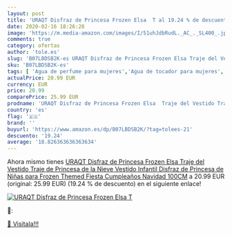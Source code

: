 ```yaml
---
layout: post
title: 'URAQT Disfraz de Princesa Frozen Elsa  T al 19.24 % de descuento'
date: 2020-02-16 18:26:28
image: 'https://m.media-amazon.com/images/I/51uhJdbRudL._AC_._SL400_.jpg'
comments: true
category: ofertas
author: 'tole.es'
slug: 'B07LBDSB2K-es URAQT Disfraz de Princesa Frozen Elsa Traje del Vestido...'
sku: 'B07LBDSB2K-es'
tags: [ 'Agua de perfume para mujeres','Agua de tocador para mujeres','Almacenaje de adornos festivos','Almacenamiento y organización','Belleza','Fragancias para mujeres','Hogar y cocina','Instrumentos de percusión para niños','Instrumentos musicales para niños','Juguetes','Juguetes electrónicos','Juguetes y juegos','Perfumes y fragancias','Productos para el cuidado de la piel','Sets y juegos para el cuidado de la piel','Videojuegos para niños','navidad', ]
actualPrice: 20.99 EUR
currency: EUR
price: 20.99
comparePrice: 25.99 EUR
prodname: 'URAQT Disfraz de Princesa Frozen Elsa  Traje del Vestido Traje de Princesa de la Nieve Vestido Infantil Disfraz de Princesa de Niñas para Frozen Themed Fiesta Cumpleaños Navidad 100CM'
country: 'es'
flag: '🇪🇸'
brand: ''
buyurl: 'https://www.amazon.es/dp/B07LBDSB2K/?tag=tolees-21'
descuento: '19.24'
average: '18.826363636363634'
---
```


Ahora mismo tienes [URAQT Disfraz de Princesa Frozen Elsa  Traje del Vestido Traje de Princesa de la Nieve Vestido Infantil Disfraz de Princesa de Niñas para Frozen Themed Fiesta Cumpleaños Navidad 100CM](https://www.amazon.es/dp/B07LBDSB2K/?tag=tolees-21) a 20.99 EUR (original: 25.99 EUR) (19.24 %  de descuento) en el siguiente enlace!

[![URAQT Disfraz de Princesa Frozen Elsa  T](https://m.media-amazon.com/images/I/51uhJdbRudL._AC_._SL400_.jpg)](https://www.amazon.es/dp/B07LBDSB2K/?tag=tolees-21)

🔎:


[🛒 Visítala!!!](https://www.amazon.es/dp/B07LBDSB2K/?tag=tolees-21)
